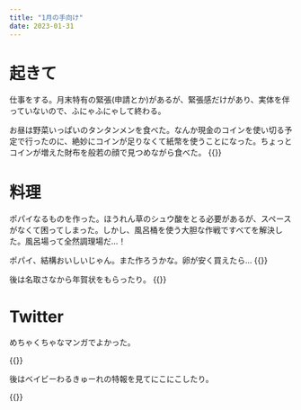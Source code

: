 ```yaml
---
title: "1月の手向け"
date: 2023-01-31
---
```


# 起きて
仕事をする。月末特有の緊張(申請とか)があるが、緊張感だけがあり、実体を伴っていないので、ふにゃふにゃして終わる。


お昼は野菜いっぱいのタンタンメンを食べた。なんか現金のコインを使い切る予定で行ったのに、絶妙にコインが足りなくて紙幣を使うことになった。ちょっとコインが増えた財布を般若の顔で見つめながら食べた。
{{<tweet user="dango_bot" id="1620423708019159040">}}


# 料理
ポパイなるものを作った。ほうれん草のシュウ酸をとる必要があるが、スペースがなくて困ってしまった。しかし、風呂桶を使う大胆な作戦ですべてを解決した。風呂場って全然調理場だ...！


ポパイ、結構おいしいじゃん。また作ろうかな。卵が安く買えたら...
{{<tweet user="dango_bot" id="1620398573820194817">}}

後は名取さなから年賀状をもらったり。
{{<tweet user="dango_bot" id="1620423708019159040">}}

# Twitter
めちゃくちゃなマンガでよかった。

{{<tweet user="dango_bot" id="1620266555383894019">}}

後はベイビーわるきゅーれの特報を見てにこにこしたり。

{{<tweet user="dango_bot" id="1620298762123108352">}}